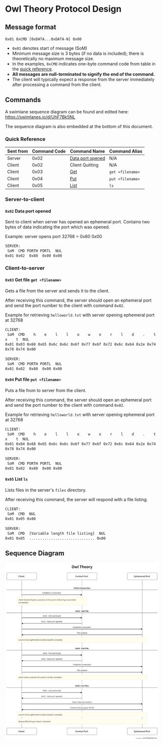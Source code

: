 # Owl Theory Protocol Design

## Message format

`0x01 0xCMD [0xDATA...0xDATA-N] 0x00`

* `0x01` denotes start of message (SoM)
* Minimum message size is 3 bytes (if no data is included); there is theoretically no maximum message size.
* In the examples, `0xCMD` indicates one-byte command code from table in the [quick reference](#quick-reference).
* **All messages are null-terminated to signify the end of the command.**
* The client will typically expect a response from the server immediately after processing a command from the client.

## Commands

A swimlane sequence diagram can be found and edited here: https://swimlanes.io/d/UhF7Bk5NL

The sequence diagram is also embedded at the bottom of this document.

### Quick Reference

|Sent from|Command Code|Command Name|Command Alias|
|---|---|---|---|
|Server|0x02|[Data port opened](#0x02-data-port-opened)|N/A|
|Client|0x02|Client Quitting|N/A|
|Client|0x03|[Get](#0x03-get-file-get-path)|`get <filename>`|
|Client|0x04|[Put](#0x04-put-file-put-path)|`put <filename>`|
|Client|0x05|[List](#0x05-list-ls-path)|`ls`|

### Server-to-client

#### `0x02` Data port opened

Sent to client when server has opened an ephemeral port. Contains two bytes of data indicating the port which was opened.

Example: server opens port 32768 = 0x80 0x00

```
SERVER:
 SoM  CMD PORTH PORTL  NUL
0x01 0x02  0x80  0x00 0x00
```

### Client-to-server

#### `0x03` Get file `get <filename>`

Gets a file from the server and sends it to the client.

After receiving this command, the server should open an ephemeral port and send the port number to the client with command `0x02`.

Example for retrieving `helloworld.txt` with server opening ephemeral port at 32768

```
CLIENT:
 SoM  CMD    h    e    l    l    o    w    o    r    l    d    .    t    x    t  NUL
0x01 0x03 0x68 0x65 0x6c 0x6c 0x6f 0x77 0x6f 0x72 0x6c 0x64 0x2e 0x74 0x78 0x74 0x00
 
SERVER:
 SoM  CMD PORTH PORTL  NUL
0x01 0x02  0x80  0x00 0x00
```

#### `0x04` Put file `put <filename>`

Puts a file from to server from the client.

After receiving this command, the server should open an ephemeral port and send the port number to the client with command `0x02`.

Example for retrieving `helloworld.txt` with server opening ephemeral port at 32768

```
CLIENT:
 SoM  CMD    h    e    l    l    o    w    o    r    l    d    .    t    x    t  NUL
0x01 0x04 0x68 0x65 0x6c 0x6c 0x6f 0x77 0x6f 0x72 0x6c 0x64 0x2e 0x74 0x78 0x74 0x00

SERVER:
 SoM  CMD PORTH PORTL  NUL
0x01 0x02  0x80  0x00 0x00
```

#### `0x05` List `ls`

Lists files in the server's `files` directory.

After receiving this command, the server will respond with a file listing.

```
CLIENT:
 SoM  CMD  NUL
0x01 0x05 0x00

SERVER:
 SoM  CMD  [Variable length file listing]  NUL
0x01 0x05  .............................. 0x00
```

## Sequence Diagram

![Sequence diagram](sequence.png)
